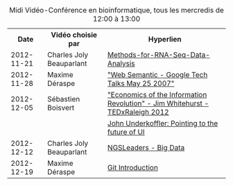 <table>
  <caption>Midi Vidéo-Conférence en bioinformatique, tous les mercredis de 12:00 à 13:00</caption>
  <tr>
    <th>Date</th>
    <th>Vidéo choisie par</th>
    <th>Hyperlien</th>
  </tr>
  <tr>
     <td>2012-11-21</td>
     <td>Charles Joly Beauparlant</td>
     <td>
     <a href="http://www.ngsleaders.org/Events/Calendar/Webinar--Methods-for-RNA-Seq-Data-Analysis/">Methods-for-RNA-Seq-Data-Analysis</a></td>
  </tr>
  <tr>
     <td>2012-11-28</td>
     <td>Maxime Déraspe</td>
     <td>
     <a href="http://www.youtube.com/watch?v=mW12yS1sxfI&feature=gv">"Web Semantic - Google Tech Talks May 25 2007"</a>
     </td>
  <tr>
     <td>2012-12-05</td>
     <td>Sébastien Boisvert</td>
     <td>
       <a href="http://www.youtube.com/watch?v=6ag8DiOWG1I">"Economics of the Information Revolution" - Jim Whitehurst - TEDxRaleigh 2012</a>
     </td>
  </tr>
  <tr>
     <td></td>
     <td></td>
     <td>
       <a href="http://www.ted.com/talks/john_underkoffler_drive_3d_data_with_a_gesture.html">John Underkoffler: Pointing to the future of UI</a>
     </td>
  </tr>
  <tr>
     <td>2012-12-12</td>
     <td>Charles Joly Beauparlant</td>
     <td>
       <a href="http://www.ngsleaders.org/Events/Calendar/Big-Data-Standards-and-the-Potential-Long-Term-Benefits-for-Research-and-Clinical-Development">NGSLeaders - Big Data</a>
     </td>
  <tr>
  <tr>
     <td>2012-12-19</td>
     <td>Maxime Déraspe</td>
     <td>
       <a href="http://www.youtube.com/watch?v=ZDR433b0HJY">Git Introduction</a>
     </td>
  <tr>
</table>
